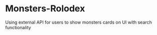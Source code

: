 # Monsters-Rolodex
Using external API for users to show monsters cards on UI with search functionality

